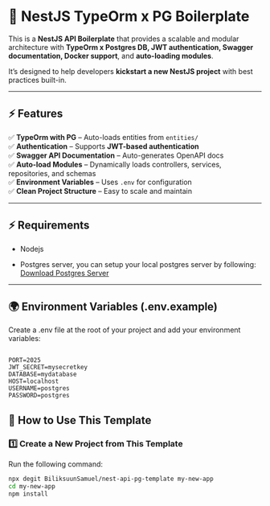 # 🚀 NestJS TypeOrm x PG Boilerplate

This is a **NestJS API Boilerplate** that provides a scalable and modular architecture with **TypeOrm x Postgres DB, JWT authentication, Swagger documentation, Docker support**, and **auto-loading modules**.

It’s designed to help developers **kickstart a new NestJS project** with best practices built-in.

---

## ⚡ Features

✅ **TypeOrm with PG** – Auto-loads entities from `entities/`  
✅ **Authentication** – Supports **JWT-based authentication**  
✅ **Swagger API Documentation** – Auto-generates OpenAPI docs  
✅ **Auto-load Modules** – Dynamically loads controllers, services, repositories, and schemas  
✅ **Environment Variables** – Uses `.env` for configuration  
✅ **Clean Project Structure** – Easy to scale and maintain

---

## ⚡ Requirements

- Nodejs

- Postgres server, you can setup your local postgres server by following:
  <a href="https://www.postgresql.org/" target="_blank" rel="noopener noreferrer">
  Download Postgres Server
  </a>

---

## 🌍 Environment Variables (.env.example)

Create a .env file at the root of your project and add your environment variables:

```code

PORT=2025
JWT_SECRET=mysecretkey
DATABASE=mydatabase
HOST=localhost
USERNAME=postgres
PASSWORD=postgres

```

## 🚀 How to Use This Template

### 1️⃣ Create a New Project from This Template

Run the following command:

```sh
npx degit BiliksuunSamuel/nest-api-pg-template my-new-app
cd my-new-app
npm install
```
